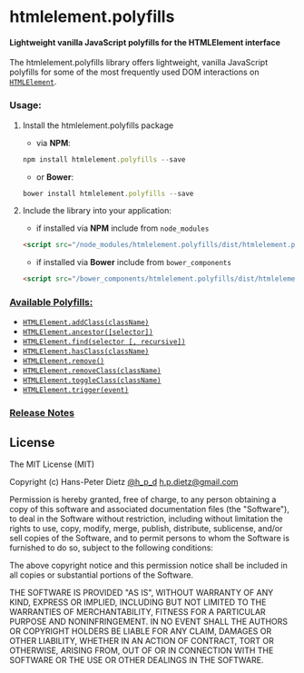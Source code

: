 htmlelement.polyfills
=====================

#### Lightweight vanilla JavaScript polyfills for the HTMLElement interface

The htmlelement.polyfills library offers lightweight, vanilla JavaScript polyfills for some of the most frequently used DOM interactions on [`HTMLElement`](https://developer.mozilla.org/en/docs/Web/API/HTMLElement)\.

### Usage:

1.	Install the htmlelement.polyfills package

	-	via **NPM**:

	```javascript
	npm install htmlelement.polyfills --save
	```

	-	or **Bower**:

	```javascript
	bower install htmlelement.polyfills --save
	```

2.	Include the library into your application:

	-	if installed via **NPM** include from `node_modules`

	```html
	<script src="/node_modules/htmlelement.polyfills/dist/htmlelement.polyfills.min.js"></script>
	```

	-	if installed via **Bower** include from `bower_components`

	```html
	<script src="/bower_components/htmlelement.polyfills/dist/htmlelement.polyfills.min.js"></script>
	```

### [Available Polyfills:](docs/API.md)

-	[`HTMLElement.addClass(className)`](docs/API.md/#HTMLElement.addClass)
-	[`HTMLElement.ancestor([selector])`](docs/API.md/#HTMLElement.ancestor)
-	[`HTMLElement.find(selector [, recursive])`](docs/API.md/#HTMLElement.find)
-	[`HTMLElement.hasClass(className)`](docs/API.md/#HTMLElement.hasClass)
-	[`HTMLElement.remove()`](docs/API.md/#HTMLElement.remove)
-	[`HTMLElement.removeClass(className)`](docs/API.md/#HTMLElement.removeClass)
-	[`HTMLElement.toggleClass(className)`](docs/API.md/#HTMLElement.toggleClass)
-	[`HTMLElement.trigger(event)`](docs/API.md/#HTMLElement.trigger)

### [Release Notes](RELEASE_NOTES.md)

License
-------

The MIT License (MIT)

Copyright (c) Hans-Peter Dietz [@h_p_d](https://twitter.com/h_p_d) [h.p.dietz@gmail.com](mailto:h.p.dietz@gmail.com)

Permission is hereby granted, free of charge, to any person obtaining a copy of this software and associated documentation files (the "Software"), to deal in the Software without restriction, including without limitation the rights to use, copy, modify, merge, publish, distribute, sublicense, and/or sell copies of the Software, and to permit persons to whom the Software is furnished to do so, subject to the following conditions:

The above copyright notice and this permission notice shall be included in all copies or substantial portions of the Software.

THE SOFTWARE IS PROVIDED "AS IS", WITHOUT WARRANTY OF ANY KIND, EXPRESS OR IMPLIED, INCLUDING BUT NOT LIMITED TO THE WARRANTIES OF MERCHANTABILITY, FITNESS FOR A PARTICULAR PURPOSE AND NONINFRINGEMENT. IN NO EVENT SHALL THE AUTHORS OR COPYRIGHT HOLDERS BE LIABLE FOR ANY CLAIM, DAMAGES OR OTHER LIABILITY, WHETHER IN AN ACTION OF CONTRACT, TORT OR OTHERWISE, ARISING FROM, OUT OF OR IN CONNECTION WITH THE SOFTWARE OR THE USE OR OTHER DEALINGS IN THE SOFTWARE.
